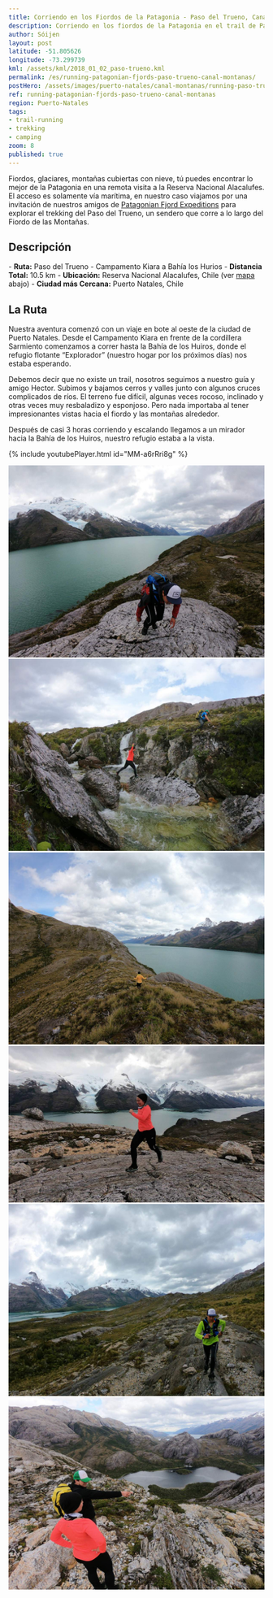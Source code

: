 ```yaml
---
title: Corriendo en los Fiordos de la Patagonia - Paso del Trueno, Canal de las Montañas
description: Corriendo en los fiordos de la Patagonia en el trail de Paso del Trueno junto a nuestros amigos de Patagonian Fjord Expeditions.
author: Sóijen
layout: post
latitude: -51.805626
longitude: -73.299739
kml: /assets/kml/2018_01_02_paso-trueno.kml
permalink: /es/running-patagonian-fjords-paso-trueno-canal-montanas/
postHero: /assets/images/puerto-natales/canal-montanas/running-paso-trueno.jpg
ref: running-patagonian-fjords-paso-trueno-canal-montanas
region: Puerto-Natales
tags:
- trail-running
- trekking
- camping
zoom: 8
published: true
---
```


Fiordos, glaciares, montañas cubiertas con nieve,  tú puedes encontrar lo mejor de la Patagonia en una remota visita a la Reserva Nacional Alacalufes. El acceso es solamente vía marítima, en nuestro caso viajamos por una invitación de nuestros amigos de <a href="http://www.patagonianfjords.com/" target="_blank">Patagonian Fjord Expeditions</a> para explorar el trekking del Paso del Trueno, un sendero que corre a lo largo del Fiordo de las Montañas.

<h2>Descripción</h2>
- <strong>Ruta:</strong> Paso del Trueno - Campamento Kiara a Bahía los Hurios
- <strong>Distancia Total:</strong> 10.5 km
- <strong>Ubicación:</strong> Reserva Nacional Alacalufes, Chile (ver <a href="#map">mapa</a> abajo)
- <strong>Ciudad más Cercana:</strong> Puerto Natales, Chile

<h2>La Ruta</h2>

Nuestra aventura comenzó con un viaje en bote al oeste de la ciudad de Puerto Natales. Desde el Campamento Kiara en frente de la cordillera Sarmiento comenzamos a correr hasta la Bahía de los Huiros, donde el refugio flotante “Explorador” (nuestro hogar por los próximos días) nos estaba esperando.

Debemos decir que no existe un trail, nosotros seguimos a nuestro guía y amigo Hector. Subimos y bajamos cerros y valles junto con algunos cruces complicados de ríos. El terreno fue difícil, algunas veces rocoso, inclinado y otras veces muy resbaladizo y esponjoso. Pero nada importaba al tener impresionantes vistas hacia el fiordo y las montañas alrededor.

Después de casi 3 horas corriendo y escalando llegamos a un mirador hacia la Bahía de los Huiros, nuestro refugio estaba a la vista.


{% include youtubePlayer.html id="MM-a6rRri8g" %}

<img src="/assets/images/puerto-natales/canal-montanas/paso-trueno-glaciar.jpg" alt="Trekking Paso Trueno Canal de Montanas">
<div class="img-caption"></div>
<img src="/assets/images/puerto-natales/canal-montanas/paso-trueno-river.jpg" alt="Trekking Paso Trueno Canal de Montanas">
<div class="img-caption"></div>
<img src="/assets/images/puerto-natales/canal-montanas/paso-trueno.jpg" alt="Trekking Paso Trueno Canal de Montanas">
<div class="img-caption"></div>
<img src="/assets/images/puerto-natales/canal-montanas/running-paso-trueno-glaciar.jpg" alt="Trekking Paso Trueno Canal de Montanas">
<div class="img-caption"></div>
<img src="/assets/images/puerto-natales/canal-montanas/run-paso-trueno.jpg" alt="Trekking Paso Trueno Canal de Montanas">
<div class="img-caption"></div>
<img src="/assets/images/puerto-natales/canal-montanas/bahia-los-hurios.jpg" alt="Trekking Paso Trueno Canal de Montanas">
<div class="img-caption"></div>
